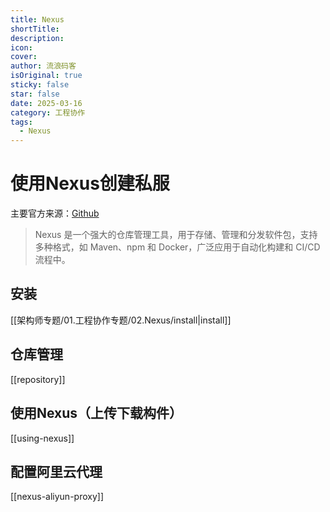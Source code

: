 ```yaml
---
title: Nexus
shortTitle: 
description: 
icon: 
cover: 
author: 流浪码客
isOriginal: true
sticky: false
star: false
date: 2025-03-16
category: 工程协作
tags:
  - Nexus
---
```

# 使用Nexus创建私服

主要官方来源：[Github](https://github.com/sonatype/nexus-public)

> Nexus 是一个强大的仓库管理工具，用于存储、管理和分发软件包，支持多种格式，如 Maven、npm 和 Docker，广泛应用于自动化构建和 CI/CD 流程中。
## 安装
[[架构师专题/01.工程协作专题/02.Nexus/install|install]]
## 仓库管理
[[repository]]
## 使用Nexus（上传下载构件）
[[using-nexus]]
## 配置阿里云代理
[[nexus-aliyun-proxy]]
